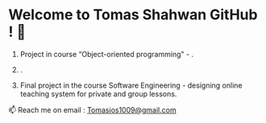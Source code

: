 # Welcome to Tomas Shahwan GitHub ! 👋

1. Project in course “Object-oriented programming" - .

2. .

3. Final project in the course Software Engineering - designing online teaching system for private and group lessons.

📫 Reach me on email : Tomasios1009@gmail.com
